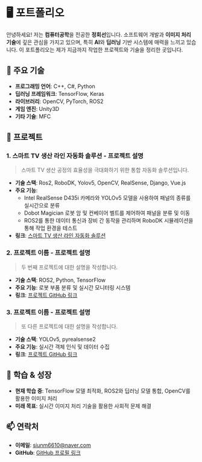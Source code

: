 # 🖥️ 포트폴리오

안녕하세요! 저는 **컴퓨터공학**을 전공한 **정회선**입니다. 소프트웨어 개발과 **이미지 처리 기술**에 깊은 관심을 가지고 있으며, 특히 **AI**와 **딥러닝** 기반 시스템에 매력을 느끼고 있습니다. 이 포트폴리오는 제가 지금까지 작업한 프로젝트와 기술을 정리한 곳입니다.

## 💼 주요 기술
- **프로그래밍 언어**: C++, C#, Python
- **딥러닝 프레임워크**: TensorFlow, Keras
- **라이브러리**: OpenCV, PyTorch, ROS2
- **게임 엔진**: Unity3D
- **기타 기술**: MFC

## 📂 프로젝트

### 1. **스마트 TV 생산 라인 자동화 솔루션** - 프로젝트 설명
> 스마트 TV 생산 공정의 효율성을 극대화하기 위한 통합 자동화 솔루션입니다.

- **기술 스택**: Ros2, RoboDK, Yolov5, OpenCV, RealSense, Django, Vue.js
- **주요 기능**:
  - Intel RealSense D435i 카메라와 YOLOv5 모델을 사용하여 패널의 종류를 실시간으로 분류
  - Dobot Magician 로봇 암 및 컨베이어 벨트를 제어하여 패널을 분류 및 이동
  - ROS2를 통한 데이터 통신과 장비 간 동작을 관리하며 RoboDK 시뮬레이션을 통해 작업 환경을 테스트
- **링크**: [스마트 TV 생산 라인 자동화 솔루션](https://github.com/JungHoiSun0522/portfolio/tree/main/Smart_TV_production_line_automation_factory_solution)

### 2. **프로젝트 이름** - 프로젝트 설명
> 두 번째 프로젝트에 대한 설명을 작성합니다.

- **기술 스택**: ROS2, Python, TensorFlow
- **주요 기능**: 로봇 부품 분류 및 실시간 모니터링 시스템
- **링크**: [프로젝트 GitHub 링크](https://github.com/your-project-link)

### 3. **프로젝트 이름** - 프로젝트 설명
> 또 다른 프로젝트에 대한 설명을 작성합니다.

- **기술 스택**: YOLOv5, pyrealsense2
- **주요 기능**: 실시간 객체 인식 및 데이터 수집
- **링크**: [프로젝트 GitHub 링크](https://github.com/your-project-link)

## 🌱 학습 & 성장
- **현재 학습 중**: TensorFlow 모델 최적화, ROS2와 딥러닝 모델 통합, OpenCV를 활용한 이미지 처리
- **미래 목표**: 실시간 이미지 처리 기술을 활용한 사회적 문제 해결

## 📫 연락처
- **이메일**: siunm6610@naver.com
- **GitHub**: [GitHub 프로필 링크](https://github.com/JungHoiSun0522/portfolio.git)
